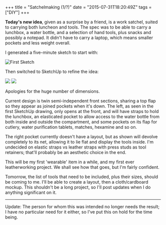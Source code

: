 +++
title = "Satchelmaking (1/?)"
date = "2015-07-31T18:20:49Z"
tags = ["DIY"]
+++

**Today's new idea**, given as a surprise by a friend, is a work satchel, suited to carrying both luncheon and tools. The spec was to be able to carry a lunchbox, a water bottle, and a selection of hand tools, plus snacks and possibly a notepad. It didn't have to carry a laptop, which means smaller pockets and less weight overall.

I generated a five-minute sketch to start with:

![First Sketch](/images/2015/07/satchelsketch.jpg)

Then switched to SketchUp to refine the idea:

![](/images/2015/07/Satchel-Top--small-v1.jpg)
![](/images/2015/07/Satchel-Overall--small-v1.jpg)

Apologies for the huge number of dimensions.

Current design is twin semi-independent front sections, sharing a top flap so they appear as joined pockets when it's down. The left, as seen in the first SketchUp drawing, only opens at the front, and will have straps to hold the lunchbox, an elasticated pocket to allow access to the water bottle from both inside and outside the compartment, and some pockets on its flap for cutlery, water purification tablets, matches, hexamine and so on.

The right pocket currently doesn't have a layout, but as shown will devolve completely to its net, allowing it to lie flat and display the tools inside. I'm undecided on elastic straps vs leather straps with press studs as tool retainers; that'll probably be an aesthetic choice in the end.

This will be my first 'wearable' item in a while, and my first ever leatherworking project. We shall see how that goes, but I'm fairly confident.


Tomorrow, the list of tools that need to be included, plus their sizes, should be coming to me. I'll be able to create a layout, then a cloth/cardboard mockup. This shouldn't be a long project, so I'll post updates when I do anything significant on it.

-------------------------

Update: The person for whom this was intended no longer needs the result; I have no particular need for it either, so I've put this on hold for the time being.
